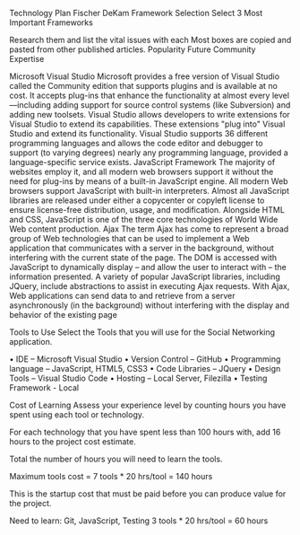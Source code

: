 Technology Plan
Fischer DeKam
Framework Selection
Select 3 Most Important Frameworks

Research them and list the vital issues with each
Most boxes are copied and pasted from other published articles.
	Popularity	Future	Community	Expertise

Microsoft Visual Studio	Microsoft provides a free version of Visual Studio called the Community edition that supports plugins and is available at no cost.	 It accepts plug-ins that enhance the functionality at almost every level—including adding support for source control systems (like Subversion) and adding new toolsets.	Visual Studio allows developers to write extensions for Visual Studio to extend its capabilities. These extensions "plug into" Visual Studio and extend its functionality.	Visual Studio supports 36 different programming languages and allows the code editor and debugger to support (to varying degrees) nearly any programming language, provided a language-specific service exists.
JavaScript Framework	The majority of websites employ it, and all modern web browsers support it without the need for plug-ins by means of a built-in JavaScript engine.	All modern Web browsers support JavaScript with built-in interpreters.	Almost all JavaScript libraries are released under either a copycenter or copyleft license to ensure license-free distribution, usage, and modification.	Alongside HTML and CSS, JavaScript is one of the three core technologies of World Wide Web content production.
Ajax	The term Ajax has come to represent a broad group of Web technologies that can be used to implement a Web application that communicates with a server in the background, without interfering with the current state of the page.	The DOM is accessed with JavaScript to dynamically display – and allow the user to interact with – the information presented.	A variety of popular JavaScript libraries, including JQuery, include abstractions to assist in executing Ajax requests.	With Ajax, Web applications can send data to and retrieve from a server asynchronously (in the background) without interfering with the display and behavior of the existing page
				

Tools to Use
Select the Tools that you will use for the Social Networking application.

•	IDE – Microsoft Visual Studio
•	Version Control – GitHub
•	Programming language – JavaScript, HTML5, CSS3
•	Code Libraries – JQuery
•	Design Tools – Visual Studio Code
•	Hosting – Local Server, Filezilla
•	Testing Framework - Local

Cost of Learning
Assess your experience level by counting hours you have spent using each tool or technology.

For each technology that you have spent less than 100 hours with, add 16 hours to the project cost estimate.

Total the number of hours you will need to learn the tools. 

Maximum tools cost = 7 tools * 20 hrs/tool = 140 hours

This is the startup cost that must be paid before you can produce value for the project.

Need to learn: Git, JavaScript, Testing
3 tools * 20 hrs/tool = 60 hours
